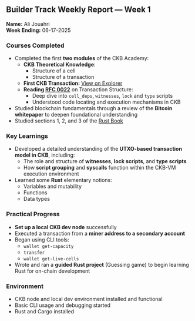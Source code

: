 ## Builder Track Weekly Report — Week 1

**Name:** Ali Jouahri  
**Week Ending:** 06-17-2025

### Courses Completed

- Completed the first **two modules** of the CKB Academy:
  - **CKB Theoretical Knowledge**:
    - Structure of a cell
    - Structure of a transaction
  - **First CKB Transaction:** [View on Explorer](https://testnet.explorer.nervos.org/transaction/0xf47dfc83255f7f048c9a990e41246f31d74cea28f7ae126393644fba40ca03ce)
  - **Reading [RFC 0022](https://github.com/nervosnetwork/rfcs/blob/master/rfcs/0022-transaction-structure/0022-transaction-structure.md)** on Transaction Structure:
    - Deep dive into `cell_deps`, `witnesses`, `lock` and `type` scripts
    - Understood code locating and execution mechanisms in CKB
- Studied blockchain fundamentals through a review of the **Bitcoin whitepaper** to deepen foundational understanding
- Studied sections 1, 2, and 3 of the [Rust Book](https://doc.rust-lang.org/book/)

### Key Learnings

- Developed a detailed understanding of the **UTXO-based transaction model in CKB**, including:
  - The role and structure of **witnesses**, **lock scripts**, and **type scripts**
  - How **script grouping** and **syscalls** function within the CKB-VM execution environment
- Learned some **Rust** elementary notions:
  - Variables and mutability
  - Functions
  - Data types

### Practical Progress

- **Set up a local CKB dev node** successfully
- Executed a transaction from a **miner address to a secondary account**
- Began using CLI tools:
  - `wallet get-capacity`
  - `transfer`
  - `wallet get-live-cells`
- Wrote and ran a **guided Rust project** (Guessing game) to begin learning Rust for on-chain development

### Environment

- CKB node and local dev environment installed and functional
- Basic CLI usage and debugging started
- Rust and Cargo installed

